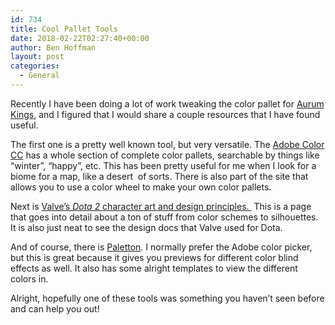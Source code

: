 ```yaml
---
id: 734
title: Cool Pallet Tools
date: 2018-02-22T02:27:40+00:00
author: Ben Hoffman
layout: post
categories:
  - General
---
```

Recently I have been doing a lot of work tweaking the color pallet for <a href="https://bullhorngames.com/" target="_blank" rel="noopener">Aurum Kings</a>, and I figured that I would share a couple resources that I have found useful.

The first one is a pretty well known tool, but very versatile. The <a href="https://color.adobe.com/explore/?filter=most-popular&time=month" target="_blank" rel="noopener">Adobe Color CC</a> has a whole section of complete color pallets, searchable by things like &#8220;winter&#8221;, &#8220;happy&#8221;, etc. This has been pretty useful for me when I look for a biome for a map, like a desert  of sorts. There is also part of the site that allows you to use a color wheel to make your own color pallets.

Next is <a href="https://support.steampowered.com/kb/9334-YDXV-8590/dota-2-workshop-character-art-guide" target="_blank" rel="noopener">Valve&#8217;s <em>Dota 2</em> character art and design principles. </a> This is a page that goes into detail about a ton of stuff from color schemes to silhouettes. It is also just neat to see the design docs that Valve used for Dota.

And of course, there is <a href="http://paletton.com" target="_blank" rel="noopener">Paletton</a>. I normally prefer the Adobe color picker, but this is great because it gives you previews for different color blind effects as well. It also has some alright templates to view the different colors in.

Alright, hopefully one of these tools was something you haven&#8217;t seen before and can help you out!
